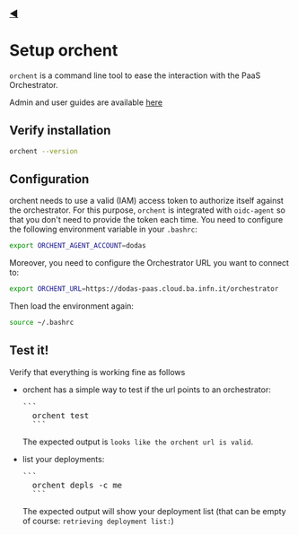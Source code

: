### [◀](../README.md)

# Setup orchent

`orchent` is a command line tool to ease the interaction with the PaaS Orchestrator.

Admin and user guides are available [here](https://indigo-dc.gitbook.io/orchent/)

## Verify installation

```bash
orchent --version
```

## Configuration

orchent needs to use a valid (IAM) access token to authorize itself against the orchestrator.
For this purpose, `orchent` is integrated with `oidc-agent` so that you don't need to provide the token each time.
You need to configure the following environment variable in your `.bashrc`:

```bash
export ORCHENT_AGENT_ACCOUNT=dodas
```

Moreover, you need to configure the Orchestrator URL you want to connect to:
```bash hl_lines="1"
export ORCHENT_URL=https://dodas-paas.cloud.ba.infn.it/orchestrator
```

Then load the environment again:
```bash
source ~/.bashrc
```

## Test it!

Verify that everything is working fine as follows

- orchent has a simple way to test if the url points to an orchestrator:
      
    <pre>```
    orchent test
    ```</pre>
    
    The expected output is `looks like the orchent url is valid`. 

- list your deployments:
    
    <pre>```
    orchent depls -c me
    ```</pre>
    
    The expected output will show your deployment list (that can be empty of course: `retrieving deployment list:`)

    

